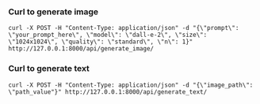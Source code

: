 ### Curl to generate image

```
curl -X POST -H "Content-Type: application/json" -d "{\"prompt\": \"your_prompt_here\", \"model\": \"dall-e-2\", \"size\": \"1024x1024\", \"quality\": \"standard\", \"n\": 1}" http://127.0.0.1:8000/api/generate_image/
```

### Curl to generate text

```
curl -X POST -H "Content-Type: application/json" -d "{\"image_path\": \"path_value"}" http://127.0.0.1:8000/api/generate_text/
```